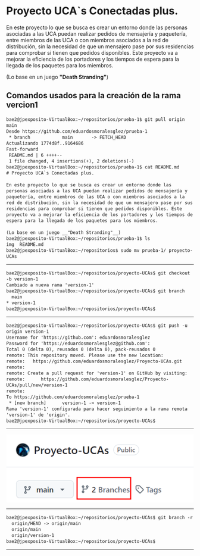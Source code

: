 # Proyecto UCA`s Conectadas plus.

En este proyecto lo que se busca es crear un entorno donde las personas asociadas a las UCA puedan realizar pedidos de mensajería y paquetería, entre miembros de las UCA o con miembros asociados a la red de distribución, sin la necesidad de que un mensajero pase por sus residencias para comprobar si tienen que pedidos disponibles. Este proyecto va a mejorar la eficiencia de los portadores y los tiempos de espera para la llegada de los paquetes para los miembros.

(Lo base en un juego __"Death Stranding"__)

## Comandos usados para la creación de la rama vercion1

```code
bae2@jpexposito-VirtualBox:~/repositorios/prueba-1$ git pull origin main 
Desde https://github.com/eduardosmoralesglez/prueba-1
 * branch            main       -> FETCH_HEAD
Actualizando 1774d8f..9164686
Fast-forward
 README.md | 6 ++++--
 1 file changed, 4 insertions(+), 2 deletions(-)
bae2@jpexposito-VirtualBox:~/repositorios/prueba-1$ cat README.md 
# Proyecto UCA`s Conectadas plus.

En este proyecto lo que se busca es crear un entorno donde las personas asociadas a las UCA puedan realizar pedidos de mensajería y paquetería, entre miembros de las UCA o con miembros asociados a la red de distribución, sin la necesidad de que un mensajero pase por sus residencias para comprobar si tienen que pedidos disponibles. Este proyecto va a mejorar la eficiencia de los portadores y los tiempos de espera para la llegada de los paquetes para los miembros.

(Lo base en un juego __"Death Stranding"__)
bae2@jpexposito-VirtualBox:~/repositorios/prueba-1$ ls
img  README.md
bae2@jpexposito-VirtualBox:~/repositorios$ sudo mv prueba-1/ proyecto-UCAs
```

---

```code
bae2@jpexposito-VirtualBox:~/repositorios/proyecto-UCAs$ git checkout -b version-1
Cambiado a nueva rama 'version-1'
bae2@jpexposito-VirtualBox:~/repositorios/proyecto-UCAs$ git branch 
  main
* version-1
bae2@jpexposito-VirtualBox:~/repositorios/proyecto-UCAs$ 
```

---

```code
bae2@jpexposito-VirtualBox:~/repositorios/proyecto-UCAs$ git push -u origin version-1 
Username for 'https://github.com': eduardosmoralesglez
Password for 'https://eduardosmoralesglez@github.com': 
Total 0 (delta 0), reusados 0 (delta 0), pack-reusados 0
remote: This repository moved. Please use the new location:
remote:   https://github.com/eduardosmoralesglez/Proyecto-UCAs.git
remote: 
remote: Create a pull request for 'version-1' on GitHub by visiting:
remote:      https://github.com/eduardosmoralesglez/Proyecto-UCAs/pull/new/version-1
remote: 
To https://github.com/eduardosmoralesglez/prueba-1
 * [new branch]      version-1 -> version-1
Rama 'version-1' configurada para hacer seguimiento a la rama remota 'version-1' de 'origin'.
bae2@jpexposito-VirtualBox:~/repositorios/proyecto-UCAs$ 
```

---

![](./img/001.png)

---

```code
bae2@jpexposito-VirtualBox:~/repositorios/proyecto-UCAs$ git branch -r
  origin/HEAD -> origin/main
  origin/main
  origin/version-1
bae2@jpexposito-VirtualBox:~/repositorios/proyecto-UCAs$ 
```

---

```code

```
